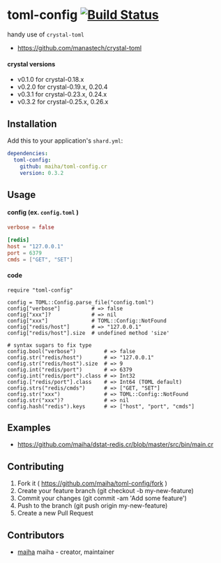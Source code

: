 # toml-config [![Build Status](https://travis-ci.org/maiha/toml-config.cr.svg?branch=master)](https://travis-ci.org/maiha/toml-config.cr)

handy use of `crystal-toml`

- https://github.com/manastech/crystal-toml

#### crystal versions
- v0.1.0 for crystal-0.18.x
- v0.2.0 for crystal-0.19.x, 0.20.4
- v0.3.1 for crystal-0.23.x, 0.24.x
- v0.3.2 for crystal-0.25.x, 0.26.x

## Installation

Add this to your application's `shard.yml`:

```yaml
dependencies:
  toml-config:
    github: maiha/toml-config.cr
    version: 0.3.2
```

## Usage

#### config (ex. `config.toml` )

```toml
verbose = false

[redis]
host = "127.0.0.1"
port = 6379
cmds = ["GET", "SET"]
```

#### code

```crystal
require "toml-config"

config = TOML::Config.parse_file("config.toml")
config["verbose"]          # => false
config["xxx"]?             # => nil
config["xxx"]              # TOML::Config::NotFound
config["redis/host"]       # => "127.0.0.1"
config["redis/host"].size  # undefined method 'size'

# syntax sugars to fix type
config.bool("verbose")         # => false
config.str("redis/host")       # => "127.0.0.1"
config.str("redis/host").size  # => 9
config.int("redis/port")       # => 6379
config.int("redis/port").class # => Int32
config.["redis/port"].class    # => Int64 (TOML default)
config.strs("redis/cmds")      # => ["GET, "SET"]
config.str("xxx")              # => TOML::Config::NotFound
config.str("xxx")?             # => nil
config.hash("redis").keys      # => ["host", "port", "cmds"]
```

## Examples

- https://github.com/maiha/dstat-redis.cr/blob/master/src/bin/main.cr

## Contributing

1. Fork it ( https://github.com/maiha/toml-config/fork )
2. Create your feature branch (git checkout -b my-new-feature)
3. Commit your changes (git commit -am 'Add some feature')
4. Push to the branch (git push origin my-new-feature)
5. Create a new Pull Request

## Contributors

- [maiha](https://github.com/maiha) maiha - creator, maintainer
